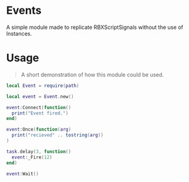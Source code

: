 # Events
A simple module made to replicate RBXScriptSignals without the use of Instances.

# Usage
> A short demonstration of how this module could be used.
```lua
local Event = require(path)

local event = Event.new()

event:Connect(function()
  print("Event fired.")
end)

event:Once(function(arg)
  print("recieved" .. tostring(arg))
)

task.delay(3, function()
  event:_Fire(12)
end)

event:Wait()
```
